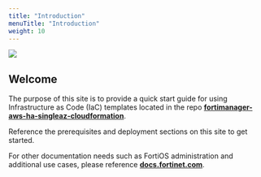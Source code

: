 ```yaml
---
title: "Introduction"
menuTitle: "Introduction"
weight: 10
---
```


![](./fmg-diag1.png)

## Welcome

The purpose of this site is to provide a quick start guide for using Infrastructure as Code (IaC) templates located in the repo [**fortimanager-aws-ha-singleaz-cloudformation**](https://github.com/FortinetCloudCSE/fortimanager-aws-ha-singleaz-cloudformation).

Reference the prerequisites and deployment sections on this site to get started.

For other documentation needs such as FortiOS administration and additional use cases, please reference [**docs.fortinet.com**](https://docs.fortinet.com/). 
